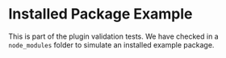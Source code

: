 # Installed Package Example

This is part of the plugin validation tests. We have checked in a `node_modules` folder to simulate an installed example package.
